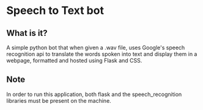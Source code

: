 # Speech to Text bot

## What is it?

A simple python bot that when given a .wav file, uses Google's speech recognition api to translate the words spoken into text and display them in a 
webpage, formatted and hosted using Flask and CSS.


## Note
In order to run this application, both flask and the speech_recognition libraries must be present on the machine.
